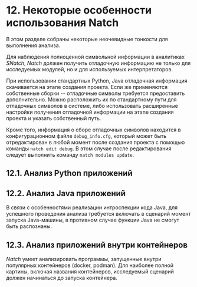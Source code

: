 <div style="page-break-before:always;">
</div>

# <a name="natch_features"></a>12. Некоторые особенности использования Natch

В этом разделе собраны некоторые неочевидные тонкости для выполнения анализа.

Для наблюдения полноценной символьной информации в аналитиках *SNatch*, *Natch*
должен получить отладочную информацию не только для исследуемых модулей, но и для
используемых интерпретаторов.

При использовании стандартных Python, Java отладочная информация скачивается на
этапе создания проекта. Если же применяются собственные сборки -- отладочные символы
требуется предоставить дополнительно. Можно расположить их по стандартному пути для
отладочных символов в системе, либо использовать расширенные настройки получения
отладочной информации на этапе создания проекта и указать собственный путь.

Кроме того, информация о сборе отладочных символов находится в конфигурационном файле
`debug_info.cfg`, который может быть отредактирован в любой момент после создания проекта
с помощью команды `natch edit debug`.
В этом случае после редактирования следует выполнить команду `natch modules update`.

## <a name="features_python"></a>12.1. Анализ Python приложений

## <a name="features_java"></a>12.2. Анализ Java приложений

В связи с особенностями реализации интроспекции кода Java, для успешного проведения анализа
требуется включать в сценарий момент запуска Java-машины, в противном случае функции Java
не смогут быть распознаны.

## <a name="features_container"></a>12.3. Анализ приложений внутри контейнеров

*Natch* умеет анализировать программы, запущенные внутри популярных контейнеров (docker, podman).
Для наиболее полной картины, включая названия контейнеров, исследуемый сценарий должен начинаться
до запуска контейнера.

